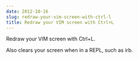 ```yaml
---
date: 2012-10-16
slug: redraw-your-vim-screen-with-ctrl-l
title: Redraw your VIM screen with Ctrl+L
---
```


Redraw your VIM screen with Ctrl+L.

Also clears your screen when in a REPL, such as irb.
